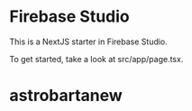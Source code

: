 # Firebase Studio

This is a NextJS starter in Firebase Studio.

To get started, take a look at src/app/page.tsx.
# astrobartanew
